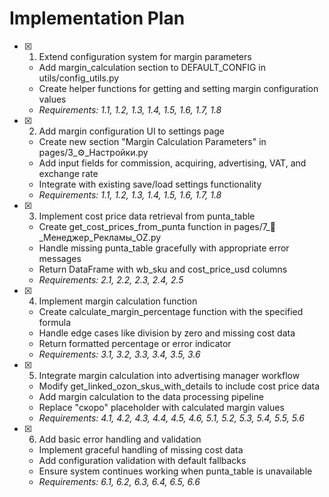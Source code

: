 # Implementation Plan

- [x] 1. Extend configuration system for margin parameters
  - Add margin_calculation section to DEFAULT_CONFIG in utils/config_utils.py
  - Create helper functions for getting and setting margin configuration values
  - _Requirements: 1.1, 1.2, 1.3, 1.4, 1.5, 1.6, 1.7, 1.8_

- [x] 2. Add margin configuration UI to settings page
  - Create new section "Margin Calculation Parameters" in pages/3_⚙️_Настройки.py
  - Add input fields for commission, acquiring, advertising, VAT, and exchange rate
  - Integrate with existing save/load settings functionality
  - _Requirements: 1.1, 1.2, 1.3, 1.4, 1.5, 1.6, 1.7, 1.8_

- [x] 3. Implement cost price data retrieval from punta_table
  - Create get_cost_prices_from_punta function in pages/7_🎯_Менеджер_Рекламы_OZ.py
  - Handle missing punta_table gracefully with appropriate error messages
  - Return DataFrame with wb_sku and cost_price_usd columns
  - _Requirements: 2.1, 2.2, 2.3, 2.4, 2.5_

- [x] 4. Implement margin calculation function
  - Create calculate_margin_percentage function with the specified formula
  - Handle edge cases like division by zero and missing cost data
  - Return formatted percentage or error indicator
  - _Requirements: 3.1, 3.2, 3.3, 3.4, 3.5, 3.6_

- [x] 5. Integrate margin calculation into advertising manager workflow
  - Modify get_linked_ozon_skus_with_details to include cost price data
  - Add margin calculation to the data processing pipeline
  - Replace "скоро" placeholder with calculated margin values
  - _Requirements: 4.1, 4.2, 4.3, 4.4, 4.5, 4.6, 5.1, 5.2, 5.3, 5.4, 5.5, 5.6_

- [x] 6. Add basic error handling and validation
  - Implement graceful handling of missing cost data
  - Add configuration validation with default fallbacks
  - Ensure system continues working when punta_table is unavailable
  - _Requirements: 6.1, 6.2, 6.3, 6.4, 6.5, 6.6_
